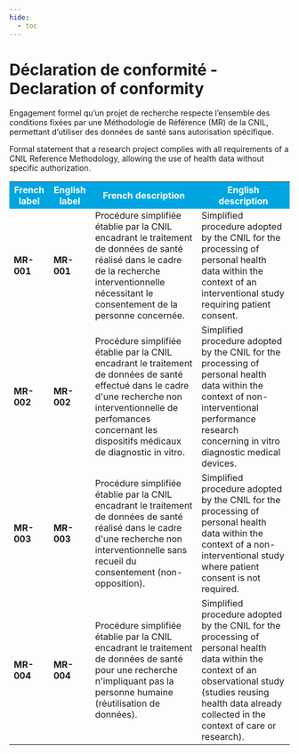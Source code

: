 ```yaml
---
hide:
  - toc
---
```


# Déclaration de conformité - Declaration of conformity
Engagement formel qu’un projet de recherche respecte l’ensemble des conditions fixées par une Méthodologie de Référence (MR) de la CNIL, permettant d’utiliser des données de santé sans autorisation spécifique.

Formal statement that a research project complies with all requirements of a CNIL Reference Methodology, allowing the use of health data without specific authorization.

<table>
  <tr BGCOLOR="#00a6e2">
    <th style="color:#FFFFFF;">French label</th>
    <th style="color:#FFFFFF;">English label</th>
    <th style="color:#FFFFFF;">French description</th>
    <th style="color:#FFFFFF;">English description</th>
  </tr>
  <tr>
    <td><b>MR-001</b></td>
    <td><b>MR-001</b></td>
    <td>Procédure simplifiée établie par la CNIL encadrant le traitement de données de santé réalisé dans le cadre de la recherche interventionnelle nécessitant le consentement de la personne concernée.</td>
    <td>Simplified procedure adopted by the CNIL for the processing of personal health data within the context of an interventional study requiring patient consent.</td>
  </tr>
    <tr>
    <td><b>MR-002</b></td>
    <td><b>MR-002</b></td>
    <td>Procédure simplifiée établie par la CNIL encadrant le traitement de données de santé effectué dans le cadre d'une recherche non interventionnelle de perfomances concernant les dispositifs médicaux de diagnostic in vitro.</td>
    <td>Simplified procedure adopted by the CNIL for the processing of personal health data within the context of non-interventional performance research concerning in vitro diagnostic medical devices.</td>
  </tr>
    <tr>
    <td><b>MR-003</b></td>
    <td><b>MR-003</b></td>
    <td>Procédure simplifiée établie par la CNIL encadrant le traitement de données de santé réalisé dans le cadre d'une recherche non interventionnelle sans recueil du consentement (non-opposition).</td>
    <td>Simplified procedure adopted by the CNIL for the processing of personal health data within the context of a non-interventional study where patient consent is not required.</td>
  </tr>
    <tr>
    <td><b>MR-004</b></td>
    <td><b>MR-004</b></td>
    <td>Procédure simplifiée établie par la CNIL encadrant le traitement de données de santé pour une recherche n'impliquant pas la personne humaine (réutilisation de données).</td>
    <td>Simplified procedure adopted by the CNIL for the processing of personal health data within the context of an observational study (studies reusing health data already collected in the context of care or research).</td>
  </tr>

  </table>